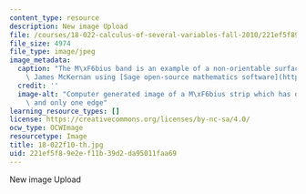 ```yaml
---
content_type: resource
description: New image Upload
file: /courses/18-022-calculus-of-several-variables-fall-2010/221ef5f89e2ef11b39d2da95011faa69_18-022f10-th.jpg
file_size: 4974
file_type: image/jpeg
image_metadata:
  caption: "The M\xF6bius band is an example of a non-orientable surface. (Image by\
    \ James McKernan using [Sage open-source mathematics software](http://www.sagemath.org/index.html))"
  credit: ''
  image-alt: "Computer generated image of a M\xF6bius strip which has only one side\
    \ and only one edge"
learning_resource_types: []
license: https://creativecommons.org/licenses/by-nc-sa/4.0/
ocw_type: OCWImage
resourcetype: Image
title: 18-022f10-th.jpg
uid: 221ef5f8-9e2e-f11b-39d2-da95011faa69
---
```

New image Upload